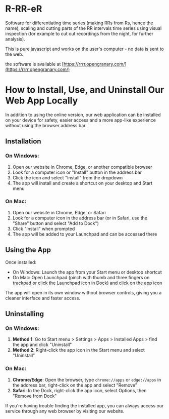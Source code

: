 # R-RR-eR

Software for differentiating time series (making RRs from Rs, hence the name), scaling and cutting parts of the RR intervals time series using visual inspection (for example to cut out recordings from the night, for further analysis).

This is pure javascript and works on the user's computer - no data is sent to the web.

the software is available at [https://rrrr.opengranary.com/](https://rrrr.opengranary.com/)

# How to Install, Use, and Uninstall Our Web App Locally

In addition to using the online version, our web application can be installed on your device for safety, easier access and a more app-like experience without using the browser address bar.

## Installation

### On Windows:

1. Open our website in Chrome, Edge, or another compatible browser
2. Look for a computer icon or "Install" button in the address bar
3. Click the icon and select "Install" from the dropdown
4. The app will install and create a shortcut on your desktop and Start menu

### On Mac:

1. Open our website in Chrome, Edge, or Safari
2. Look for a computer icon in the address bar (or in Safari, use the "Share" button and select "Add to Dock")
3. Click "Install" when prompted
4. The app will be added to your Launchpad and can be accessed there

## Using the App

Once installed:

- On Windows: Launch the app from your Start menu or desktop shortcut
- On Mac: Open Launchpad (pinch with thumb and three fingers on trackpad or click the Launchpad icon in Dock) and click on the app icon

The app will open in its own window without browser controls, giving you a cleaner interface and faster access.

## Uninstalling

### On Windows:

1. **Method 1**: Go to Start menu > Settings > Apps > Installed Apps > find the app and click "Uninstall"
2. **Method 2**: Right-click the app icon in the Start menu and select "Uninstall"

### On Mac:

1. **Chrome/Edge**: Open the browser, type `chrome://apps` or `edge://apps` in the address bar, right-click on the app and select "Remove"
2. **Safari**: In the Dock, right-click the app icon, select Options, then "Remove from Dock"

If you're having trouble finding the installed app, you can always access our service through any web browser by visiting our website.
